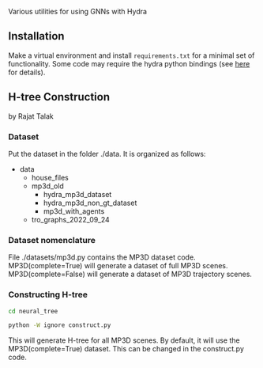 Various utilities for using GNNs with Hydra

## Installation

Make a virtual environment and install `requirements.txt` for a minimal set of functionality. Some code may require the hydra python bindings (see [here](https://github.mit.edu:SPARK/hydra_python) for details).


## H-tree Construction 
by Rajat Talak

### Dataset

Put the dataset in the folder ./data. It is organized as follows:

- data
  - house_files
  - mp3d_old
    - hydra_mp3d_dataset
    - hydra_mp3d_non_gt_dataset
    - mp3d_with_agents
  - tro_graphs_2022_09_24


### Dataset nomenclature

File ./datasets/mp3d.py contains the MP3D dataset code. 
MP3D(complete=True) will generate a dataset of full MP3D scenes.
MP3D(complete=False) will generate a dataset of MP3D trajectory scenes.


### Constructing H-tree 

```bash
cd neural_tree 

python -W ignore construct.py
```

This will generate H-tree for all MP3D scenes. 
By default, it will use the MP3D(complete=True) dataset. This can be changed in the construct.py code.